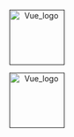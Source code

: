 <p align="center"><a href="" target="_blank" rel="noopener noreferrer"><img width="100" src="https://cdn.discordapp.com/attachments/710857234657050676/849298488436588544/Videt_basic.png" alt="Vue_logo"></a></p>
<p align="center"><a href="" target="_blank" rel="noopener noreferrer"><img width="100" src="https://img.shields.io/apm/l/vim-mode?logo" alt="Vue_logo"></a></p>

